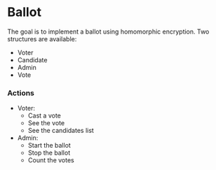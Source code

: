 # Ballot 
The goal is to implement a ballot using homomorphic encryption.
Two structures are available:
* Voter
* Candidate
* Admin
* Vote

### Actions
* Voter:
    * Cast a vote
    * See the vote
    * See the candidates list
* Admin:
    * Start the ballot
    * Stop the ballot
    * Count the votes 
